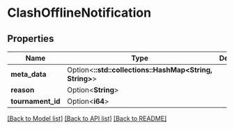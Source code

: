 # ClashOfflineNotification

## Properties

Name | Type | Description | Notes
------------ | ------------- | ------------- | -------------
**meta_data** | Option<**::std::collections::HashMap<String, String>**> |  | [optional]
**reason** | Option<**String**> |  | [optional]
**tournament_id** | Option<**i64**> |  | [optional]

[[Back to Model list]](../README.md#documentation-for-models) [[Back to API list]](../README.md#documentation-for-api-endpoints) [[Back to README]](../README.md)


